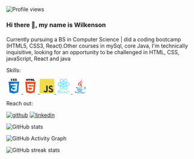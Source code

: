 
![Profile views](https://gpvc.arturio.dev/wilkensoncode) 

### Hi there 👋, my name is Wilkenson
####  

<!-- ![ ](https://media-exp1.licdn.com/dms/image/C5616AQHDEcJF93frpA/profile-displaybackgroundimage-shrink_200_800/0/1653493876729?e=1658966400&v=beta&t=cVe49TDpLYaJ1nG_OkzCg8AlwEncHvQl0G-QQn0bjA8)
-->

Currently pursuing a BS in Computer Science | did a coding bootcamp (HTML5, CSS3, React).Other courses in mySql, core Java, I'm technically inquisitive, looking for an opportunity to be challenged in HTML, CSS, javaScript, React and java

Skills:
<p align="left">
<a href="https://www.w3schools.com/css/" target="_blank" rel="noreferrer"><img src="https://raw.githubusercontent.com/devicons/devicon/master/icons/css3/css3-original-wordmark.svg" alt="css3" width="40" height="40"/>
</a>
<a href="https://www.w3.org/html/" target="_blank" rel="noreferrer"> <img src="https://raw.githubusercontent.com/devicons/devicon/master/icons/html5/html5-original-wordmark.svg" alt="html5" width="40" height="40"/>
</a>
<a href="https://developer.mozilla.org/en-US/docs/Web/JavaScript" target="_blank" rel="noreferrer"> <img src="https://raw.githubusercontent.com/devicons/devicon/master/icons/javascript/javascript-original.svg" alt="javascript" width="40" height="40"/>
</a> 
<a href="https://reactjs.org/" target="_blank" rel="noreferrer"> <img src="https://raw.githubusercontent.com/devicons/devicon/master/icons/react/react-original-wordmark.svg" alt="react" width="40" height="40"/>
 <a href="https://www.java.com" target="_blank" rel="noreferrer"> <img src="https://raw.githubusercontent.com/devicons/devicon/master/icons/java/java-original.svg" alt="java" width="40" height="40"/>
</a> 
</a>
 


Reach out: <p>
[<img src='https://cdn.jsdelivr.net/npm/simple-icons@3.0.1/icons/github.svg' alt='github' height='40'>](https://github.com/wilkensoncode)  [<img src='https://cdn.jsdelivr.net/npm/simple-icons@3.0.1/icons/linkedin.svg' alt='linkedin' height='40'>](https://www.linkedin.com/in/https://www.linkedin.com/in/wilkenson-hilarion//)
</p>

![GitHub stats](https://github-readme-stats.vercel.app/api?username=wilkensoncode&show_icons=true&count_private=true)  

![GitHub Activity Graph](https://activity-graph.herokuapp.com/graph?username=wilkensoncode)  

![GitHub streak stats](https://github-readme-streak-stats.herokuapp.com/?user=wilkensoncode)  

 
